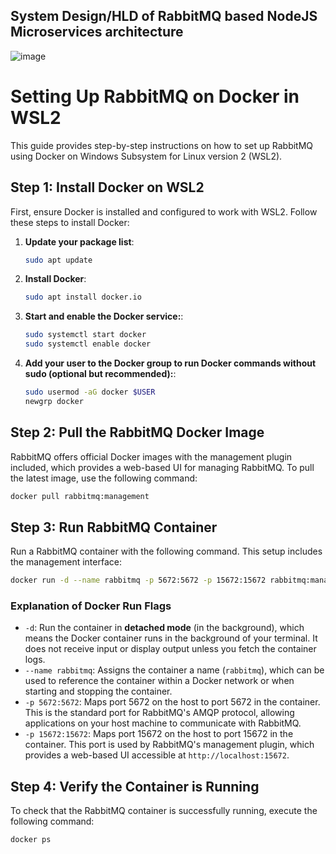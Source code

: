 ## System Design/HLD of RabbitMQ based NodeJS Microservices architecture

![image](https://github.com/thejediboySHASHANK/LogsMQ/assets/95047201/b0722c37-1494-4176-8b94-ef6fd50ffb7d)


# Setting Up RabbitMQ on Docker in WSL2

This guide provides step-by-step instructions on how to set up RabbitMQ using Docker on Windows Subsystem for Linux version 2 (WSL2).

## Step 1: Install Docker on WSL2

First, ensure Docker is installed and configured to work with WSL2. Follow these steps to install Docker:

1. **Update your package list**:
   ```bash
   sudo apt update

2. **Install Docker**:
   ```bash
   sudo apt install docker.io

3. **Start and enable the Docker service:**:
   ```bash
   sudo systemctl start docker
   sudo systemctl enable docker

4. **Add your user to the Docker group to run Docker commands without sudo (optional but recommended):**:
   ```bash
   sudo usermod -aG docker $USER
   newgrp docker

## Step 2: Pull the RabbitMQ Docker Image

RabbitMQ offers official Docker images with the management plugin included, which provides a web-based UI for managing RabbitMQ. To pull the latest image, use the following command:

```bash
docker pull rabbitmq:management
```

## Step 3: Run RabbitMQ Container

Run a RabbitMQ container with the following command. This setup includes the management interface:

```bash
docker run -d --name rabbitmq -p 5672:5672 -p 15672:15672 rabbitmq:management
```

### Explanation of Docker Run Flags

- `-d`: Run the container in **detached mode** (in the background), which means the Docker container runs in the background of your terminal. It does not receive input or display output unless you fetch the container logs.
- `--name rabbitmq`: Assigns the container a name (`rabbitmq`), which can be used to reference the container within a Docker network or when starting and stopping the container.
- `-p 5672:5672`: Maps port 5672 on the host to port 5672 in the container. This is the standard port for RabbitMQ's AMQP protocol, allowing applications on your host machine to communicate with RabbitMQ.
- `-p 15672:15672`: Maps port 15672 on the host to port 15672 in the container. This port is used by RabbitMQ's management plugin, which provides a web-based UI accessible at `http://localhost:15672`.


## Step 4: Verify the Container is Running

To check that the RabbitMQ container is successfully running, execute the following command:

```bash
docker ps








